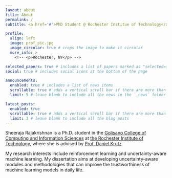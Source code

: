```yaml
---
layout: about
title: About
permalink: /
subtitle: <a href='#'>PhD Student @ Rochester Institue of Technology</a>. sheeraja@mail.rit.edu. <!-- Address. Contacts. Motto. Etc. -->

profile:
  align: left
  image: prof_pic.jpg
  image_circular: true # crops the image to make it circular
  more_info: >
    <!-- <p>Rochester, NY</p> -->

selected_papers: true # includes a list of papers marked as "selected={true}"
social: true # includes social icons at the bottom of the page

announcements:
  enabled: true # includes a list of news items
  scrollable: true # adds a vertical scroll bar if there are more than 3 news items
  limit: 5 # leave blank to include all the news in the `_news` folder

latest_posts:
  enabled: true
  scrollable: true # adds a vertical scroll bar if there are more than 3 new posts items
  limit: 3 # leave blank to include all the blog posts
---
```


Sheeraja Rajakrishnan is a Ph.D. student in the [Golisano College of Computing and Information Sciences](https://www.rit.edu/computing/overview) at [the Rochester Institute of Technology](https://www.rit.edu/), where she is advised by [Prof. Daniel Krutz](https://www.rit.edu/computing/directory/dxkvse-daniel-krutz).

My research interests include reinforcement learning and uncertainty-aware machine learning. My dissertation aims at developing uncertainty-aware modules and methodologies that can improve the trustworthiness of machine learning models in daily life.

<!-- Write your biography here. Tell the world about yourself. Link to your favorite [subreddit](http://reddit.com). You can put a picture in, too. The code is already in, just name your picture `prof_pic.jpg` and put it in the `img/` folder.

Put your address / P.O. box / other info right below your picture. You can also disable any of these elements by editing `profile` property of the YAML header of your `_pages/about.md`. Edit `_bibliography/papers.bib` and Jekyll will render your [publications page](/al-folio/publications/) automatically.

Link to your social media connections, too. This theme is set up to use [Font Awesome icons](https://fontawesome.com/) and [Academicons](https://jpswalsh.github.io/academicons/), like the ones below. Add your Facebook, Twitter, LinkedIn, Google Scholar, or just disable all of them. -->
